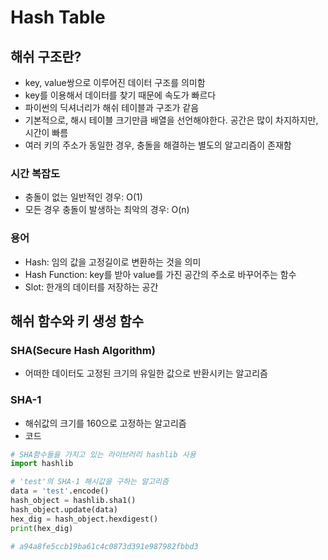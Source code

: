 # Hash Table
## 해쉬 구조란?
- key, value쌍으로 이루어진 데이터 구조를 의미함 
- key를 이용해서 데이터를 찾기 때문에 속도가 빠르다 
- 파이썬의 딕셔너리가 해쉬 테이블과 구조가 같음 
- 기본적으로, 해시 테이블 크기만큼 배열을 선언해야한다. 공간은 많이 차지하지만, 시간이 빠름 
- 여러 키의 주소가 동일한 경우, 충돌을 해결하는 별도의 알고리즘이 존재함 
### 시간 복잡도 
- 충돌이 없는 일반적인 경우: O(1)
- 모든 경우 충돌이 발생하는 최악의 경우: O(n)
### 용어 
- Hash: 임의 값을 고정길이로 변환하는 것을 의미 
- Hash Function: key를 받아 value를 가진 공간의 주소로 바꾸어주는 함수 
- Slot: 한개의 데이터를 저장하는 공간 

## 해쉬 함수와 키 생성 함수 
### SHA(Secure Hash Algorithm)
- 어떠한 데이터도 고정된 크기의 유일한 값으로 반환시키는 알고리즘 
### SHA-1
- 해쉬값의 크기를 160으로 고정하는 알고리즘 
- 코드 
```python
# SHA함수들을 가지고 있는 라이브러리 hashlib 사용
import hashlib

# 'test'의 SHA-1 해시값을 구하는 알고리즘 
data = 'test'.encode()
hash_object = hashlib.sha1()
hash_object.update(data)
hex_dig = hash_object.hexdigest()
print(hex_dig)

# a94a8fe5ccb19ba61c4c0873d391e987982fbbd3
